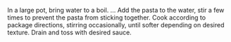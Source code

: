 In a large pot, bring water to a boil. ...
Add the pasta to the water, stir a few times to prevent the pasta from sticking together.
Cook according to package directions, stirring occasionally, until  softer depending on desired texture.
Drain and toss with desired sauce.